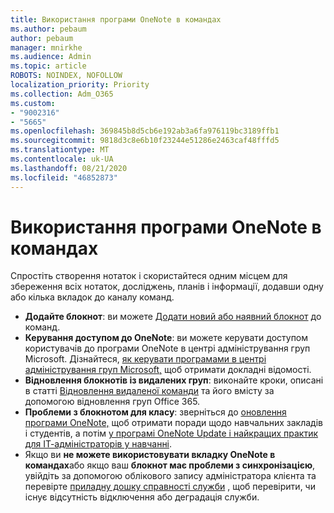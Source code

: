 ```yaml
---
title: Використання програми OneNote в командах
ms.author: pebaum
author: pebaum
manager: mnirkhe
ms.audience: Admin
ms.topic: article
ROBOTS: NOINDEX, NOFOLLOW
localization_priority: Priority
ms.collection: Adm_O365
ms.custom:
- "9002316"
- "5665"
ms.openlocfilehash: 369845b8d5cb6e192ab3a6fa976119bc3189ffb1
ms.sourcegitcommit: 9818d3c8e6b10f23244e51286e2463caf48fffd5
ms.translationtype: MT
ms.contentlocale: uk-UA
ms.lasthandoff: 08/21/2020
ms.locfileid: "46852873"
---
```

# <a name="using-onenote-in-teams"></a>Використання програми OneNote в командах

Спростіть створення нотаток і скористайтеся одним місцем для збереження всіх нотаток, досліджень, планів і інформації, додавши одну або кілька вкладок до каналу команд.

- **Додайте блокнот**: ви можете [Додати новий або наявний блокнот](https://support.microsoft.com/office/add-a-onenote-notebook-to-teams-0ec78cc3-ba3b-4279-a88e-aa40af9865c2) до команд.
- **Керування доступом до OneNote**: ви можете керувати доступом користувачів до програми OneNote в центрі адміністрування груп Microsoft. Дізнайтеся, [як керувати програмами в центрі адміністрування груп Microsoft,](https://docs.microsoft.com/MicrosoftTeams/manage-apps) щоб отримати докладні відомості.
- **Відновлення блокнотів із видалених груп**: виконайте кроки, описані в статті [Відновлення видаленої команди](https://docs.microsoft.com/microsoftteams/archive-or-delete-a-team#restore-a-deleted-team) та його вмісту за допомогою відновлення груп Office 365.
- **Проблеми з блокнотом для класу**: зверніться до [оновлення програми OneNote,](https://support.office.com/article/onenote-update-and-best-practices-for-educators-and-students-dde775f0-8b06-4263-8b54-1e9ddc3dd146) щоб отримати поради щодо навчальних закладів і студентів, а потім [у програмі OneNote Update і найкращих практик для ІТ-адміністраторів у навчанні](https://support.office.com/article/onenote-update-and-best-practices-for-it-admins-in-education-9d78f2b2-5e25-4288-b597-b4ba463c7b46).
- Якщо ви **не можете використовувати вкладку OneNote в командах**або якщо ваш **блокнот має проблеми з синхронізацією**, увійдіть за допомогою облікового запису адміністратора клієнта та перевірте [приладну дошку справності служби](https://docs.microsoft.com/office365/enterprise/view-service-health) , щоб перевірити, чи існує відсутність відключення або деградація служби.
